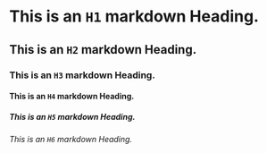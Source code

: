 # This is an `H1` markdown Heading.
## This is an `H2` markdown Heading.
### This is an `H3` markdown Heading.
#### This is an `H4` markdown Heading.
##### This is an `H5` markdown Heading.
###### This is an `H6` markdown Heading.
